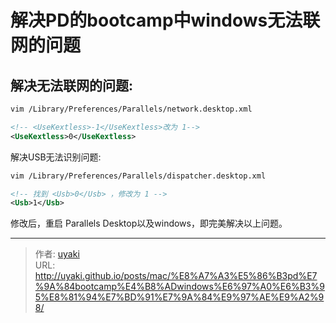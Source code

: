 # 解决PD的bootcamp中windows无法联网的问题


<!--more-->
## 解决无法联网的问题:

```bash
vim /Library/Preferences/Parallels/network.desktop.xml
```

```xml
<!-- <UseKextless>-1</UseKextless>改为 1-->
<UseKextless>0</UseKextless>
```


解决USB无法识别问题:
```bash
vim /Library/Preferences/Parallels/dispatcher.desktop.xml
```
```xml
<!-- 找到 <Usb>0</Usb> ，修改为 1 -->
<Usb>1</Usb>
```

修改后，重启 Parallels Desktop以及windows，即完美解决以上问题。

---

> 作者: [uyaki](https://www.github.com/uyaki)  
> URL: http://uyaki.github.io/posts/mac/%E8%A7%A3%E5%86%B3pd%E7%9A%84bootcamp%E4%B8%ADwindows%E6%97%A0%E6%B3%95%E8%81%94%E7%BD%91%E7%9A%84%E9%97%AE%E9%A2%98/  

